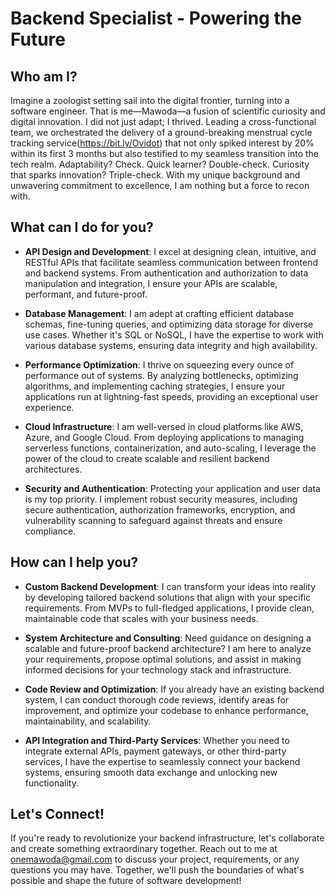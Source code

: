 # Backend Specialist - Powering the Future

## Who am I?

Imagine a zoologist setting sail into the digital frontier, turning into a software engineer. That is me—Mawoda—a fusion of
scientific curiosity and digital innovation. I did not just adapt; I thrived. Leading a cross-functional team, we orchestrated the
delivery of a ground-breaking menstrual cycle tracking service(https://bit.ly/Ovidot) that not only spiked interest by 20% within its first 3 months but
also testified to my seamless transition into the tech realm. Adaptability? Check. Quick learner? Double-check. Curiosity that
sparks innovation? Triple-check. With my unique background and unwavering commitment to excellence, I am nothing but a
force to recon with.

## What can I do for you?

- **API Design and Development**: I excel at designing clean, intuitive, and RESTful APIs that facilitate seamless communication between frontend and backend systems. 
  From authentication and authorization to data manipulation and integration, I ensure your APIs are scalable, performant, and future-proof.

- **Database Management**: I am adept at crafting efficient database schemas, fine-tuning queries, and optimizing data storage for diverse use cases.
   Whether it's SQL or NoSQL, I have the expertise to work with various database systems, ensuring data integrity and high availability.

- **Performance Optimization**: I thrive on squeezing every ounce of performance out of systems. By analyzing bottlenecks, optimizing algorithms, and implementing caching strategies, I ensure your applications run at lightning-fast speeds, providing an exceptional user experience.

- **Cloud Infrastructure**: I am well-versed in cloud platforms like AWS, Azure, and Google Cloud. From deploying applications to managing serverless functions, containerization, and auto-scaling, I leverage the power of the cloud to create scalable and resilient backend architectures.

- **Security and Authentication**: Protecting your application and user data is my top priority. I implement robust security measures, including secure authentication, authorization frameworks, encryption, and vulnerability scanning to safeguard against threats and ensure compliance.

## How can I help you?

- **Custom Backend Development**: I can transform your ideas into reality by developing tailored backend solutions that align with your specific requirements. 
  From MVPs to full-fledged applications, I provide clean, maintainable code that scales with your business needs.

- **System Architecture and Consulting**: Need guidance on designing a scalable and future-proof backend architecture? I am here to analyze your requirements, propose optimal solutions, and assist in making informed decisions for your technology stack and infrastructure.

- **Code Review and Optimization**: If you already have an existing backend system, I can conduct thorough code reviews, identify areas for improvement, and optimize your codebase to enhance performance, maintainability, and scalability.

- **API Integration and Third-Party Services**: Whether you need to integrate external APIs, payment gateways, or other third-party services, I have the expertise to seamlessly connect your backend systems, ensuring smooth data exchange and unlocking new functionality.

## Let's Connect!

If you're ready to revolutionize your backend infrastructure, let's collaborate and create something extraordinary together. Reach out to me at onemawoda@gmail.com to discuss your project, requirements, or any questions you may have. Together, we'll push the boundaries of what's possible and shape the future of software development!



